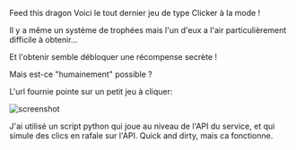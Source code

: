 Feed this dragon
Voici le tout dernier jeu de type Clicker à la mode !

Il y a même un système de trophées mais l'un d'eux a l'air particulièrement difficile à obtenir...

Et l'obtenir semble débloquer une récompense secrète !

Mais est-ce "humainement" possible ?

L'url fournie pointe sur un petit jeu à cliquer:


![screenshot](https://github.com/VUIBERTAlexis/CTF-Writeups/assets/105975169/5f9cdca3-d16b-4712-bada-30a07df09241)



J'ai utilisé un script python qui joue au niveau de l'API du service, et qui simule des clics en rafale sur l'API. Quick and dirty, mais ca fonctionne.
